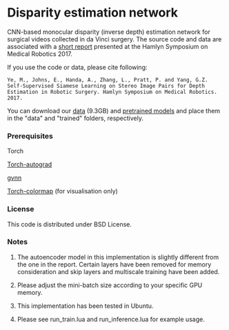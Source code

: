 # Disparity estimation network
CNN-based monocular disparity (inverse depth) estimation network for surgical videos collected in da Vinci surgery. The source code and data are associated with a [short report](https://arxiv.org/pdf/1705.08260.pdf) presented at the Hamlyn Symposium on Medical Robotics 2017. 

If you use the code or data, please cite following:

```
Ye, M., Johns, E., Handa, A., Zhang, L., Pratt, P. and Yang, G.Z. 
Self-Supervised Siamese Learning on Stereo Image Pairs for Depth 
Estimation in Robotic Surgery. Hamlyn Symposium on Medical Robotics. 2017.
 ```

You can download our [data](http://hamlyn.doc.ic.ac.uk/vision/data/daVinci.zip) (9.3GB) and [pretrained models](http://hamlyn.doc.ic.ac.uk/vision/data/trained.zip) and place them in the "data" and "trained" folders, respectively.

### Prerequisites ###

Torch

[Torch-autograd](https://github.com/twitter/torch-autograd)

[gvnn](https://github.com/ankurhanda/gvnn)

[Torch-colormap](https://github.com/JannerM/torch-colormap) (for visualisation only)


### License ###

This code is distributed under BSD License.


### Notes ###

1. The autoencoder model in this implementation is slightly different from the one in the report. Certain layers have been removed for memory consideration and skip layers and multiscale training have been added.

2. Please adjust the mini-batch size according to your specific GPU memory.

3. This implementation has been tested in Ubuntu.

4. Please see run_train.lua and run_inference.lua for example usage.

